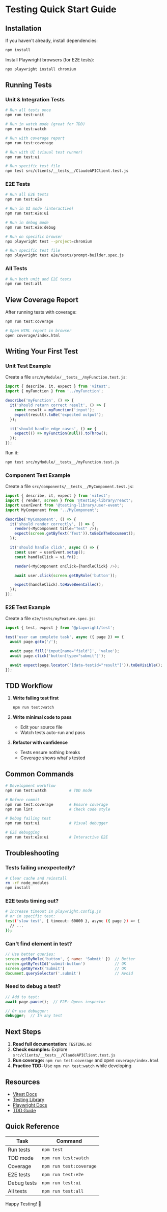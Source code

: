 # Testing Quick Start Guide

## Installation

If you haven't already, install dependencies:

```bash
npm install
```

Install Playwright browsers (for E2E tests):

```bash
npx playwright install chromium
```

## Running Tests

### Unit & Integration Tests

```bash
# Run all tests once
npm run test:unit

# Run in watch mode (great for TDD)
npm run test:watch

# Run with coverage report
npm run test:coverage

# Run with UI (visual test runner)
npm run test:ui

# Run specific test file
npm test src/clients/__tests__/ClaudeAPIClient.test.js
```

### E2E Tests

```bash
# Run all E2E tests
npm run test:e2e

# Run in UI mode (interactive)
npm run test:e2e:ui

# Run in debug mode
npm run test:e2e:debug

# Run on specific browser
npx playwright test --project=chromium

# Run specific test file
npx playwright test e2e/tests/prompt-builder.spec.js
```

### All Tests

```bash
# Run both unit and E2E tests
npm run test:all
```

## View Coverage Report

After running tests with coverage:

```bash
npm run test:coverage

# Open HTML report in browser
open coverage/index.html
```

## Writing Your First Test

### Unit Test Example

Create a file `src/myModule/__tests__/myFunction.test.js`:

```javascript
import { describe, it, expect } from 'vitest';
import { myFunction } from '../myFunction';

describe('myFunction', () => {
  it('should return correct result', () => {
    const result = myFunction('input');
    expect(result).toBe('expected output');
  });

  it('should handle edge cases', () => {
    expect(() => myFunction(null)).toThrow();
  });
});
```

Run it:
```bash
npm test src/myModule/__tests__/myFunction.test.js
```

### Component Test Example

Create a file `src/components/__tests__/MyComponent.test.js`:

```javascript
import { describe, it, expect } from 'vitest';
import { render, screen } from '@testing-library/react';
import userEvent from '@testing-library/user-event';
import MyComponent from '../MyComponent';

describe('MyComponent', () => {
  it('should render correctly', () => {
    render(<MyComponent title="Test" />);
    expect(screen.getByText('Test')).toBeInTheDocument();
  });

  it('should handle click', async () => {
    const user = userEvent.setup();
    const handleClick = vi.fn();

    render(<MyComponent onClick={handleClick} />);

    await user.click(screen.getByRole('button'));

    expect(handleClick).toHaveBeenCalled();
  });
});
```

### E2E Test Example

Create a file `e2e/tests/myFeature.spec.js`:

```javascript
import { test, expect } from '@playwright/test';

test('user can complete task', async ({ page }) => {
  await page.goto('/');

  await page.fill('input[name="field"]', 'value');
  await page.click('button[type="submit"]');

  await expect(page.locator('[data-testid="result"]')).toBeVisible();
});
```

## TDD Workflow

1. **Write failing test first**
   ```bash
   npm run test:watch
   ```

2. **Write minimal code to pass**
   - Edit your source file
   - Watch tests auto-run and pass

3. **Refactor with confidence**
   - Tests ensure nothing breaks
   - Coverage shows what's tested

## Common Commands

```bash
# Development workflow
npm run test:watch          # TDD mode

# Before commit
npm run test:coverage       # Ensure coverage
npm run lint                # Check code style

# Debug failing test
npm run test:ui             # Visual debugger

# E2E debugging
npm run test:e2e:ui         # Interactive E2E
```

## Troubleshooting

### Tests failing unexpectedly?
```bash
# Clear cache and reinstall
rm -rf node_modules
npm install
```

### E2E tests timing out?
```bash
# Increase timeout in playwright.config.js
# or in specific test:
test('slow test', { timeout: 60000 }, async ({ page }) => {
  // ...
});
```

### Can't find element in test?
```javascript
// Use better queries:
screen.getByRole('button', { name: 'Submit' })  // Better
screen.getByTestId('submit-button')             // OK
screen.getByText('Submit')                      // OK
document.querySelector('.submit')               // Avoid
```

### Need to debug a test?
```javascript
// Add to test:
await page.pause();  // E2E: Opens inspector

// Or use debugger:
debugger;  // In any test
```

## Next Steps

1. **Read full documentation:** `TESTING.md`
2. **Check examples:** Explore `src/clients/__tests__/ClaudeAPIClient.test.js`
3. **Run coverage:** `npm run test:coverage` and open `coverage/index.html`
4. **Practice TDD:** Use `npm run test:watch` while developing

## Resources

- [Vitest Docs](https://vitest.dev/)
- [Testing Library](https://testing-library.com/)
- [Playwright Docs](https://playwright.dev/)
- [TDD Guide](https://kentcdodds.com/blog/write-tests-not-too-many-mostly-integration)

## Quick Reference

| Task | Command |
|------|---------|
| Run tests | `npm test` |
| TDD mode | `npm run test:watch` |
| Coverage | `npm run test:coverage` |
| E2E tests | `npm run test:e2e` |
| Debug tests | `npm run test:ui` |
| All tests | `npm run test:all` |

Happy Testing! 🧪
